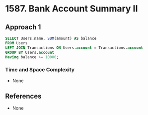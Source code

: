 # 1587. Bank Account Summary II

## Approach 1

```sql
SELECT Users.name, SUM(amount) AS balance
FROM Users
LEFT JOIN Transactions ON Users.account = Transactions.account
GROUP BY Users.account
Having balance >= 10000;
```

### Time and Space Complexity
- None

## References
- None